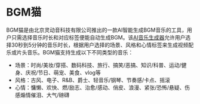 # BGM猫

BGM猫是由北京灵动音科技有限公司推出的一款AI智能生成BGM音乐的工具，用户只需选择音乐时长和对应标签便能自动生成BGM。该<a href="https://ai-bot.cn/best-ai-music-generators/">AI音乐生成器</a>允许用户选择30秒到5分钟的音乐时长，根据用户选择的场景、风格和心情标签来生成视频配乐或片头音乐。BGM猫支持生成以下不同类型的音乐：
<ul>
 	<li>场景：时尚/美妆/穿搭、数码科技、旅行、搞笑/恶搞、知识/科普、运动/健身、庆祝/节日、萌宠、美食、vlog等</li>
 	<li>风格：古风、电子、R&amp;B、爵士、轻音乐/钢琴、节奏感/卡点、摇滚</li>
 	<li>心情：慵懒、欢快、燃/励志、治愈/感动、俏皮、浪漫、紧张/恐怖/悬疑、伤感煽情催泪、大气/磅礴</li>
</ul>